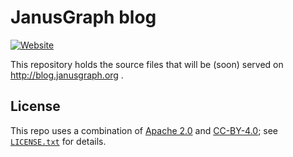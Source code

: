 # JanusGraph blog

[![Website][website-shield]][website-link]

[website-shield]: https://img.shields.io/website-up-down-green-red/http/blog.janusgraph.org.svg?label=blog.janusgraph.org
[website-link]: http://blog.janusgraph.org

This repository holds the source files that will be (soon) served on
http://blog.janusgraph.org .

## License

This repo uses a combination of [Apache 2.0](APACHE-2.0.txt) and
[CC-BY-4.0](CC-BY-4.0.txt); see [`LICENSE.txt`](LICENSE.txt) for details.
